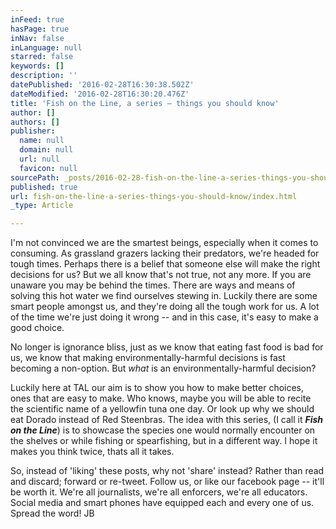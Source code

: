 ```yaml
---
inFeed: true
hasPage: true
inNav: false
inLanguage: null
starred: false
keywords: []
description: ''
datePublished: '2016-02-28T16:30:38.502Z'
dateModified: '2016-02-28T16:30:20.476Z'
title: 'Fish on the Line, a series – things you should know'
author: []
authors: []
publisher:
  name: null
  domain: null
  url: null
  favicon: null
sourcePath: _posts/2016-02-28-fish-on-the-line-a-series-things-you-should-know.md
published: true
url: fish-on-the-line-a-series-things-you-should-know/index.html
_type: Article

---
```

I'm not convinced we are the smartest beings, especially when it comes to consuming. As grassland grazers lacking their predators, we're headed for tough times. Perhaps there is a belief that someone else will make the right decisions for us? But we all know that's not true, not any more. If you are unaware you may be behind the times. There are ways and means of solving this hot water we find ourselves stewing in. Luckily there are some smart people amongst us, and they're doing all the tough work for us. A lot of the time we're just doing it wrong -- and in this case, it's easy to make a good choice.

No longer is ignorance bliss, just as we know that eating fast food is bad for us, we know that making environmentally-harmful decisions is fast becoming a non-option. But _what_ is an environmentally-harmful decision?

Luckily here at TAL our aim is to show you how to make better choices, ones that are easy to make. Who knows, maybe you will be able to recite the scientific name of a yellowfin tuna one day. Or look up why we should eat Dorado instead of Red Steenbras. The idea with this series, (I call it _**Fish on the Line**_) is to showcase the species one would normally encounter on the shelves or while fishing or spearfishing, but in a different way. I hope it makes you think twice, thats all it takes.

So, instead of 'liking' these posts, why not 'share' instead? Rather than read and discard; forward or re-tweet. Follow us, or like our facebook page -- it'll be worth it. We're all journalists, we're all enforcers, we're all educators. Social media and smart phones have equipped each and every one of us. Spread the word! JB